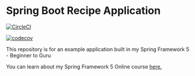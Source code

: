 # Spring Boot Recipe Application

[![CircleCI](https://circleci.com/gh/Szumapman/spring5-mysql-recipe-app.svg?style=svg)](https://circleci.com/gh/Szumapman/spring5-mysql-recipe-app)

[![codecov](https://codecov.io/gh/Szumapman/spring5-mysql-recipe-app/branch/master/graph/badge.svg)](https://codecov.io/gh/Szumapman/spring5-mysql-recipe-app)



This repository is for an example application built in my Spring Framework 5 - Beginner to Guru

You can learn about my Spring Framework 5 Online course [here.](http://courses.springframework.guru/p/spring-framework-5-begginer-to-guru/?product_id=363173)